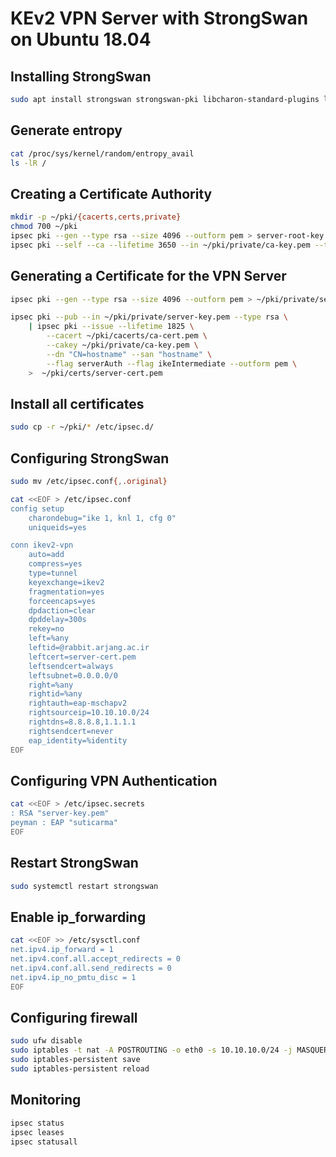 # KEv2 VPN Server with StrongSwan on Ubuntu 18.04 

## Installing StrongSwan 

```bash
sudo apt install strongswan strongswan-pki libcharon-standard-plugins libcharon-extra-plugins iptables-persistent
```

## Generate entropy
```bash
cat /proc/sys/kernel/random/entropy_avail
ls -lR /

```

## Creating a Certificate Authority
```bash
mkdir -p ~/pki/{cacerts,certs,private}
chmod 700 ~/pki
ipsec pki --gen --type rsa --size 4096 --outform pem > server-root-key.pem
ipsec pki --self --ca --lifetime 3650 --in ~/pki/private/ca-key.pem --type rsa --dn "CN=Rabbit Root CA" --outform pem > ~/pki/cacerts/ca-cert.pem
```

## Generating a Certificate for the VPN Server
```bash
ipsec pki --gen --type rsa --size 4096 --outform pem > ~/pki/private/server-key.pem

ipsec pki --pub --in ~/pki/private/server-key.pem --type rsa \
    | ipsec pki --issue --lifetime 1825 \
        --cacert ~/pki/cacerts/ca-cert.pem \
        --cakey ~/pki/private/ca-key.pem \
        --dn "CN=hostname" --san "hostname" \
        --flag serverAuth --flag ikeIntermediate --outform pem \
    >  ~/pki/certs/server-cert.pem

```

## Install all certificates

```bash
sudo cp -r ~/pki/* /etc/ipsec.d/
```

## Configuring StrongSwan

```bash
sudo mv /etc/ipsec.conf{,.original}

cat <<EOF > /etc/ipsec.conf
config setup
    charondebug="ike 1, knl 1, cfg 0"
    uniqueids=yes

conn ikev2-vpn
    auto=add
    compress=yes
    type=tunnel
    keyexchange=ikev2
    fragmentation=yes
    forceencaps=yes
    dpdaction=clear
    dpddelay=300s
    rekey=no
    left=%any
    leftid=@rabbit.arjang.ac.ir
    leftcert=server-cert.pem
    leftsendcert=always
    leftsubnet=0.0.0.0/0
    right=%any
    rightid=%any
    rightauth=eap-mschapv2
    rightsourceip=10.10.10.0/24
    rightdns=8.8.8.8,1.1.1.1
    rightsendcert=never
    eap_identity=%identity
EOF
```

## Configuring VPN Authentication

```bash
cat <<EOF > /etc/ipsec.secrets
: RSA "server-key.pem"
peyman : EAP "suticarma"
EOF
```

## Restart StrongSwan

```bash
sudo systemctl restart strongswan
```

## Enable ip_forwarding

```bash
cat <<EOF >> /etc/sysctl.conf
net.ipv4.ip_forward = 1
net.ipv4.conf.all.accept_redirects = 0
net.ipv4.conf.all.send_redirects = 0
net.ipv4.ip_no_pmtu_disc = 1
EOF
```

## Configuring firewall

```bash
sudo ufw disable
sudo iptables -t nat -A POSTROUTING -o eth0 -s 10.10.10.0/24 -j MASQUERADE
sudo iptables-persistent save
sudo iptables-persistent reload
```

## Monitoring

```bash
ipsec status
ipsec leases
ipsec statusall
```